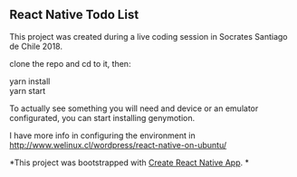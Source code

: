 ## React Native Todo List

This project was created during a live coding session in Socrates Santiago de Chile 2018.

clone the repo and cd to it, then:

yarn install  
yarn start

To actually see something you will need and device or an emulator configurated, you can start installing genymotion.

I have more info in configuring the environment in http://www.welinux.cl/wordpress/react-native-on-ubuntu/

*This project was bootstrapped with [Create React Native App](https://github.com/react-community/create-react-native-app).
*